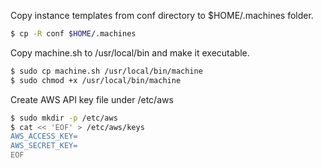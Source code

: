 Copy instance templates from conf directory to $HOME/.machines folder.

```bash
$ cp -R conf $HOME/.machines
```

Copy machine.sh to /usr/local/bin and make it executable.

```bash
$ sudo cp machine.sh /usr/local/bin/machine
$ sudo chmod +x /usr/local/bin/machine
```

Create AWS API key file under /etc/aws

```bash
$ sudo mkdir -p /etc/aws
$ cat << 'EOF' > /etc/aws/keys
AWS_ACCESS_KEY=
AWS_SECRET_KEY=
EOF
```
